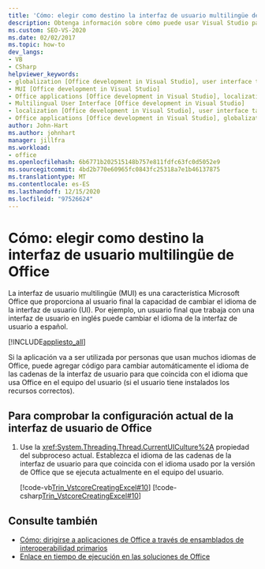 ```yaml
---
title: 'Cómo: elegir como destino la interfaz de usuario multilingüe de Office'
description: Obtenga información sobre cómo puede usar Visual Studio para establecer como destino mediante programación la interfaz de usuario multilingüe de Microsoft Office.
ms.custom: SEO-VS-2020
ms.date: 02/02/2017
ms.topic: how-to
dev_langs:
- VB
- CSharp
helpviewer_keywords:
- globalization [Office development in Visual Studio], user interface targeting
- MUI [Office development in Visual Studio]
- Office applications [Office development in Visual Studio], localization
- Multilingual User Interface [Office development in Visual Studio]
- localization [Office development in Visual Studio], user interface targeting
- Office applications [Office development in Visual Studio], globalization
author: John-Hart
ms.author: johnhart
manager: jillfra
ms.workload:
- office
ms.openlocfilehash: 6b6771b202515148b757e811fdfc63fc0d5052e9
ms.sourcegitcommit: 4bd2b770e60965fc0843fc25318a7e1b46137875
ms.translationtype: MT
ms.contentlocale: es-ES
ms.lasthandoff: 12/15/2020
ms.locfileid: "97526624"
---
```

# <a name="how-to-target-the-office-multilingual-user-interface"></a>Cómo: elegir como destino la interfaz de usuario multilingüe de Office
  La interfaz de usuario multilingüe (MUI) es una característica Microsoft Office que proporciona al usuario final la capacidad de cambiar el idioma de la interfaz de usuario (UI). Por ejemplo, un usuario final que trabaja con una interfaz de usuario en inglés puede cambiar el idioma de la interfaz de usuario a español.

 [!INCLUDE[appliesto_all](../vsto/includes/appliesto-all-md.md)]

 Si la aplicación va a ser utilizada por personas que usan muchos idiomas de Office, puede agregar código para cambiar automáticamente el idioma de las cadenas de la interfaz de usuario para que coincida con el idioma que usa Office en el equipo del usuario (si el usuario tiene instalados los recursos correctos).

## <a name="to-check-the-current-office-ui-setting"></a>Para comprobar la configuración actual de la interfaz de usuario de Office

1. Use la <xref:System.Threading.Thread.CurrentUICulture%2A> propiedad del subproceso actual. Establezca el idioma de las cadenas de la interfaz de usuario para que coincida con el idioma usado por la versión de Office que se ejecuta actualmente en el equipo del usuario.

     [!code-vb[Trin_VstcoreCreatingExcel#10](../vsto/codesnippet/VisualBasic/Trin_VstcoreCreatingExcelVB/Sheet1.vb#10)]
     [!code-csharp[Trin_VstcoreCreatingExcel#10](../vsto/codesnippet/CSharp/Trin_VstcoreCreatingExcelCS/Sheet1.cs#10)]

## <a name="see-also"></a>Consulte también
- [Cómo: dirigirse a aplicaciones de Office a través de ensamblados de interoperabilidad primarios](../vsto/how-to-target-office-applications-through-primary-interop-assemblies.md)
- [Enlace en tiempo de ejecución en las soluciones de Office](../vsto/late-binding-in-office-solutions.md)
